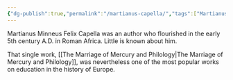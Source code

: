 ```yaml
---
{"dg-publish":true,"permalink":"/martianus-capella/","tags":["Martianus-Capella"],"created":"2025-06-22T16:06:39.721-04:00","updated":"2025-06-22T17:04:41.026-04:00"}
---
```


Martianus Minneus Felix Capella was an author who flourished in the early 5th century A.D. in Roman Africa. Little is known about him. 

That single work, [[The Marriage of Mercury and Philology\|The Marriage of Mercury and Philology]], was nevertheless one of the most popular works on education in the history of Europe.